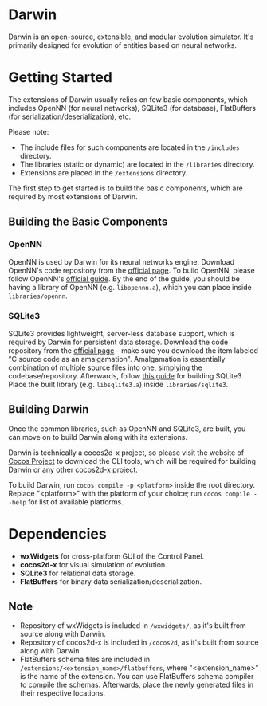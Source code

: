 # Darwin

Darwin is an open-source, extensible, and modular evolution simulator. It's primarily designed for evolution of entities based on neural networks.

# Getting Started

The extensions of Darwin usually relies on few basic components, which includes OpenNN (for neural networks), SQLite3 (for database), FlatBuffers (for serialization/deserialization), etc.

Please note:

- The include files for such components are located in the `/includes` directory.
- The libraries (static or dynamic) are located in the `/libraries` directory.
- Extensions are placed in the `/extensions` directory.

The first step to get started is to build the basic components, which are required by most extensions of Darwin.

## Building the Basic Components

### OpenNN

OpenNN is used by Darwin for its neural networks engine. Download OpenNN's code repository from the [official page](https://www.opennn.net/download/). To build OpenNN, please follow OpenNN's [official guide](https://www.opennn.net/documentation/building_opennn.html). By the end of the guide, you should be having a library of OpenNN (e.g. `libopennn.a`), which you can place inside `libraries/opennn`.

### SQLite3

SQLite3 provides lightweight, server-less database support, which is required by Darwin for persistent data storage. Download the code repository from the [official page](https://www.sqlite.org/download.html) - make sure you download the item labeled "C source code as an amalgamation". Amalgamation is essentially combination of multiple source files into one, simplying the codebase/repository. Afterwards, follow [this guide](https://www.sqlite.org/howtocompile.html) for building SQLite3. Place the built library (e.g. `libsqlite3.a`) inside `libraries/sqlite3`.

## Building Darwin

Once the common libraries, such as OpenNN and SQLite3, are built, you can move on to build Darwin along with its extensions.

Darwin is technically a cocos2d-x project, so please visit the website of [Cocos Project](https://www.cocos.com) to download the CLI tools, which will be required for building Darwin or any other cocos2d-x project.

To build Darwin, run `cocos compile -p <platform>` inside the root directory. Replace "\<platform>" with the platform of your choice; run `cocos compile --help` for list of available platforms.

# Dependencies

- __wxWidgets__ for cross-platform GUI of the Control Panel.
- __cocos2d-x__ for visual simulation of evolution.
- __SQLite3__ for relational data storage.
- __FlatBuffers__ for binary data serialization/deserialization.

## Note

- Repository of wxWidgets is included in `/wxwidgets/`, as it's built from source along with Darwin.
- Repository of cocos2d-x is included in `/cocos2d`, as it's built from source along with Darwin.
- FlatBuffers schema files are included in `/extensions/<extension_name>/flatbuffers`, where "\<extension_name>" is the name of the extension. You can use FlatBuffers schema compiler to compile the schemas. Afterwards, place the newly generated files in their respective locations.